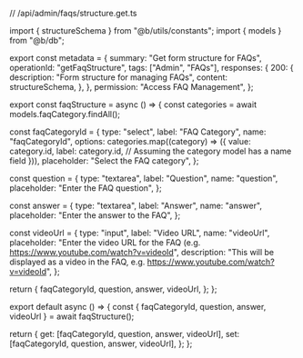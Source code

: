// /api/admin/faqs/structure.get.ts

import { structureSchema } from "@b/utils/constants";
import { models } from "@b/db";

export const metadata = {
  summary: "Get form structure for FAQs",
  operationId: "getFaqStructure",
  tags: ["Admin", "FAQs"],
  responses: {
    200: {
      description: "Form structure for managing FAQs",
      content: structureSchema,
    },
  },
  permission: "Access FAQ Management",
};

export const faqStructure = async () => {
  const categories = await models.faqCategory.findAll();

  const faqCategoryId = {
    type: "select",
    label: "FAQ Category",
    name: "faqCategoryId",
    options: categories.map((category) => ({
      value: category.id,
      label: category.id, // Assuming the category model has a name field
    })),
    placeholder: "Select the FAQ category",
  };

  const question = {
    type: "textarea",
    label: "Question",
    name: "question",
    placeholder: "Enter the FAQ question",
  };

  const answer = {
    type: "textarea",
    label: "Answer",
    name: "answer",
    placeholder: "Enter the answer to the FAQ",
  };

  const videoUrl = {
    type: "input",
    label: "Video URL",
    name: "videoUrl",
    placeholder:
      "Enter the video URL for the FAQ (e.g. https://www.youtube.com/watch?v=videoId",
    description:
      "This will be displayed as a video in the FAQ, e.g. https://www.youtube.com/watch?v=videoId",
  };

  return {
    faqCategoryId,
    question,
    answer,
    videoUrl,
  };
};

export default async () => {
  const { faqCategoryId, question, answer, videoUrl } = await faqStructure();

  return {
    get: [faqCategoryId, question, answer, videoUrl],
    set: [faqCategoryId, question, answer, videoUrl],
  };
};
